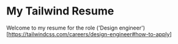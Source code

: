 # My Tailwind Resume

Welcome to my resume for the role ('Design engineer')[https://tailwindcss.com/careers/design-engineer#how-to-apply]
